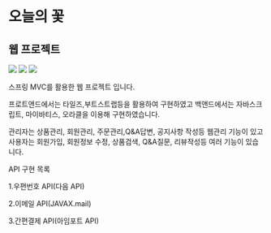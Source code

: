 <h1>오늘의 꽃</h1>
<h2>웹 프로젝트</h2>
<a href="https://devkch.notion.site/55a131f4a20a4e7484f3a07506874f2f">
  <img src="https://img.shields.io/badge/Notion-green?style=flat&logo=Sass&logoColor=CC6699"/></a>
<img src=https://user-images.githubusercontent.com/61037406/226539032-ca83b307-c0fb-44c8-b964-cfa97962a4d4.png>
<img src=https://user-images.githubusercontent.com/61037406/226539411-0ed3909a-7347-4c76-8310-29f51bf3f94c.png>
<p>스프링 MVC를 활용한 웹 프로젝트 입니다.</p>
<p>프로트앤드에서는 타일즈,부트스트랩등을 활용하여 구현하였고 백앤드에서는 자바스크립트, 마이바티스, 오라클을 이용해 구현하였습니다.</p>
<p>관리자는 상품관리, 회원관리, 주문관리,Q&A답변, 공지사항 작성등 웹관리 기능이 있고 사용자는 회원가입, 회원정보 수정, 상품검색, Q&A질문, 리뷰작성등 여러 기능이 있습니다.</p>
<p>API 구현 목록</p>
<p>1.우편번호 API(다음 API)</p>
<p>2.이메일 API(JAVAX.mail)</p>
<p>3.간편결제 API(아임포트 API)</p>

<a herf = "https://devkch.notion.site/531b93bb4bcc4577a5a90ca91780451d">
